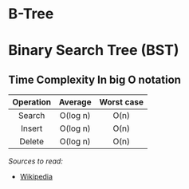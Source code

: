 # B-Tree

# Binary Search Tree (BST)

## Time Complexity In big O notation

| Operation | Average  | Worst case |
| :-------: | :------: | :--------: |
|  Search   | O(log n) |    O(n)    |
|  Insert   | O(log n) |    O(n)    |
|  Delete   | O(log n) |    O(n)    |

_Sources to read:_

- [Wikipedia](https://en.wikipedia.org/wiki/Binary_search_tree)
